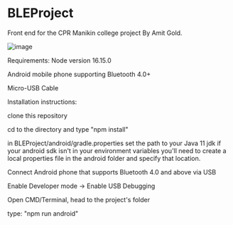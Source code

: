 # BLEProject

Front end for the CPR Manikin college project By Amit Gold.



![image](https://user-images.githubusercontent.com/17098942/207594304-c7815a72-891b-45cc-9400-3aaa86ca7afe.png)


Requirements:
Node version 16.15.0

Android mobile phone supporting Bluetooth 4.0+

Micro-USB Cable


Installation instructions:

clone this repository

cd to the directory and type "npm install"

in BLEProject/android/gradle.properties set the path to your Java 11 jdk
if your android sdk isn't in your environment variables you'll need to create a local properties file in the android folder and specify that location.

Connect Android phone that supports Bluetooth 4.0 and above via USB

Enable Developer mode -> Enable USB Debugging

Open CMD/Terminal, head to the project's folder

type: "npm run android"
